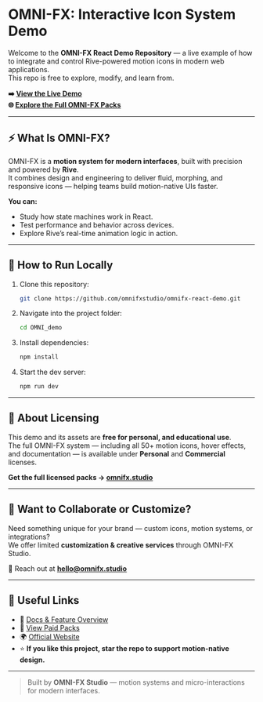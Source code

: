 # OMNI-FX: Interactive Icon System Demo

Welcome to the **OMNI-FX React Demo Repository** — a live example of how to integrate and control Rive-powered motion icons in modern web applications.  
This repo is free to explore, modify, and learn from.

**➡️ [View the Live Demo](https://omnifx-react-demo-4pwp.vercel.app)**  
**🌐 [Explore the Full OMNI-FX Packs](https://omnifx.studio)**  

---

## ⚡ What Is OMNI-FX?

OMNI-FX is a **motion system for modern interfaces**, built with precision and powered by **Rive**.  
It combines design and engineering to deliver fluid, morphing, and responsive icons — helping teams build motion-native UIs faster.

**You can:**
- Study how state machines work in React.
- Test performance and behavior across devices.
- Explore Rive’s real-time animation logic in action.

---

## 🧠 How to Run Locally

1. Clone this repository:
   ```bash
   git clone https://github.com/omnifxstudio/omnifx-react-demo.git
   ```
2. Navigate into the project folder:
   ```bash
   cd OMNI_demo
   ```
3. Install dependencies:
   ```bash
   npm install
   ```
4. Start the dev server:
   ```bash
   npm run dev
   ```

---

## 📘 About Licensing

This demo and its assets are **free for personal, and educational use**.  
The full OMNI-FX system — including all 50+ motion icons, hover effects, and documentation — is available under **Personal** and **Commercial** licenses.  

**Get the full licensed packs → [omnifx.studio](https://omnifx.studio)**

---

## 💬 Want to Collaborate or Customize?

Need something unique for your brand — custom icons, motion systems, or integrations?  
We offer limited **customization & creative services** through OMNI-FX Studio.  

📩 Reach out at **hello@omnifx.studio**

---

## 🔗 Useful Links

- 🧠 [Docs & Feature Overview](https://omnifx.studio/docs-omni-fx)  
- 🛒 [View Paid Packs](https://omnifx.studio/icon-library)  
- 🌍 [Official Website](https://omnifx.studio)  
- ⭐ **If you like this project, star the repo to support motion-native design.**

---

> Built by **OMNI-FX Studio** — motion systems and micro-interactions for modern interfaces.

